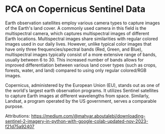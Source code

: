 # PCA on Copernicus Sentinel Data
Earth observation satellites employ various camera types to capture images of the Earth's land cover. A commonly used camera in this field is the multispectral camera, which captures multispectral images of different Earth locations. Multispectral images share similarities with regular colored images used in our daily lives. However, unlike typical color images that have only three frequencies/spectral bands (Red, Green, and Blue), multispectral images typically consist of a more extensive range of bands, usually between 6 to 30. This increased number of bands allows for improved differentiation between various land cover types (such as crops, forests, water, and land) compared to using only regular colored/RGB images.

Copernicus, administered by the European Union (EU), stands out as one of the world's largest earth observation programs. It utilizes Sentinel satellites to capture Earth images at different wavelengths from space. Similarly, Landsat, a program operated by the US government, serves a comparable purpose.

Attributions: https://medium.com/@mahyar.aboutalebi/downloading-sentinel-2-imagery-in-python-with-google-colab-updated-nov-2023-f21d75a92407
